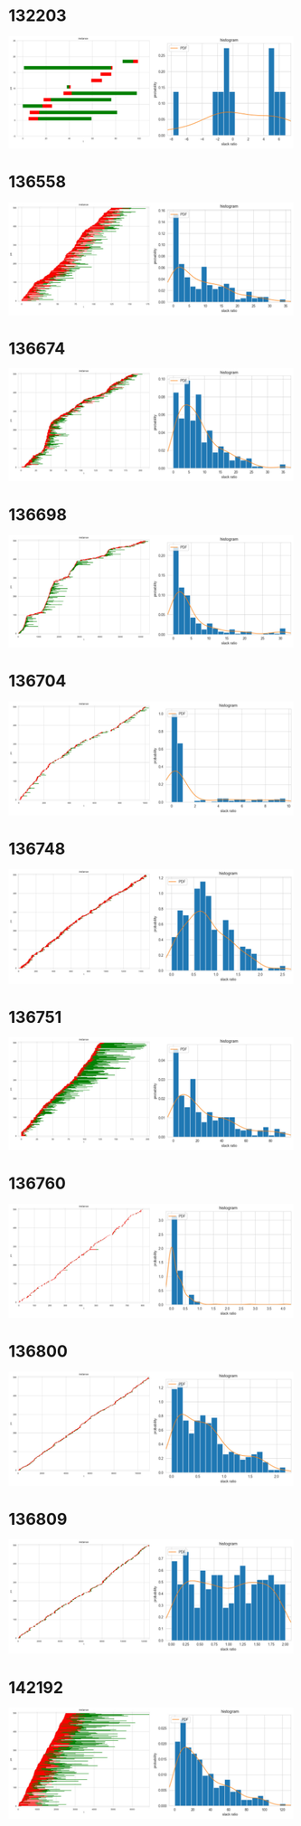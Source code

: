 # 132203

![](docs/132203.jpg)

# 136558

![](docs/136558.jpg)

# 136674

![](docs/136674.jpg)

# 136698

![](docs/136698.jpg)

# 136704

![](docs/136704.jpg)

# 136748

![](docs/136748.jpg)

# 136751

![](docs/136751.jpg)

# 136760

![](docs/136760.jpg)

# 136800

![](docs/136800.jpg)

# 136809

![](docs/136809.jpg)

# 142192

![](docs/142192.jpg)
